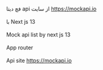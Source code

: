 فچ دیتا api از سایت https://mockapi.io
<br><br/>
با Next js 13 
<br><br/>
Mock api list by next js 13
<br><br/>
App router
<br><br/>
Api site https://mockapi.io
